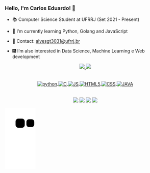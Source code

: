 ### Hello, I'm Carlos Eduardo! 👋

- 📚 Computer Science Student at UFRRJ (Set 2021 - Present)

- 🌱 I’m currently learning Python, Golang and JavaScript
- 📩 Contact: alvesgt3031@ufrrj.br
- 🎆 I’m also interested in Data Science, Machine Learning e Web development

<div align="center">
  <a href="https://github.com/CarlosAlves3031">
  <img height="180em" src="https://github-readme-stats.vercel.app/api?username=CarlosAlves3031&show_icons=true&theme=dracula&include_all_commits=true&count_private=true"/>
  <img height="180em" src="https://github-readme-stats.vercel.app/api/top-langs/?username=CarlosAlves3031&layout=compact&langs_count=8&theme=dracula&include_all_commits=true&count_private=true&custom_title=My%20Projects"/>
</div>
<br>
<br>
<div style="display: inline_block" align="center" <br>
  <img align="center" alt="python" height="30" width="40"
  src="https://cdn.jsdelivr.net/gh/devicons/devicon/icons/python/python-original.svg" />
  <img align="center" alt="C" height="30
  ![Snake animation](https://github.com/rafaballerini/rafaballerini/blob/output/github-contribution-grid-snake.svg)" width="40"
  src="https://cdn.jsdelivr.net/gh/devicons/devicon/icons/c/c-original.svg" />
  <img align="center" alt="JS" height="30" width="40"
  src="https://cdn.jsdelivr.net/gh/devicons/devicon/icons/javascript/javascript-original.svg" />
  <img align="center" alt="HTML5" height="30" width="40"
  src="https://cdn.jsdelivr.net/gh/devicons/devicon/icons/html5/html5-original.svg" />
  <img align="center" alt="CSS" height="30" width="40"
  src="https://cdn.jsdelivr.net/gh/devicons/devicon/icons/css3/css3-original.svg" />
  <img align="center" alt="JAVA" height="30" width="40"
  src="https://cdn.jsdelivr.net/gh/devicons/devicon/icons/java/java-original.svg" />  
</div>
<br>   
<br>
<div align="center">
<a href="https://www.instagram.com/carlosalves.303/" target="_blank"><img src="https://img.shields.io/badge/-Instagram-%23E4405F?style=for-the-badge&logo=instagram&logoColor=white" target="_blank"></a>
<a href="https://discord.com/users/466006494421319690" target="_blank"><img src="https://img.shields.io/badge/Discord-7289DA?style=for-the-badge&logo=discord&logoColor=white" target="_blank"></a> 
 <a href = "mailto:alvesgt3031@ufrrj.br"><img src="https://img.shields.io/badge/-Gmail-%23333?style=for-the-badge&logo=gmail&logoColor=white" target="_blank"></a>
 <a href="https://www.linkedin.com/in/carlos-eduardo-1a8562171" target="_blank"><img src="https://img.shields.io/badge/-LinkedIn-%230077B5?style=for-the-badge&logo=linkedin&logoColor=white" target="_blank"></a>
</div>

  ![Snake animation](https://github.com/rafaballerini/rafaballerini/blob/output/github-contribution-grid-snake.svg)
